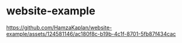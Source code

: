 # website-example

https://github.com/HamzaKaplan/website-example/assets/124581146/ac180f8c-b19b-4c1f-8701-5fb87f434cac

